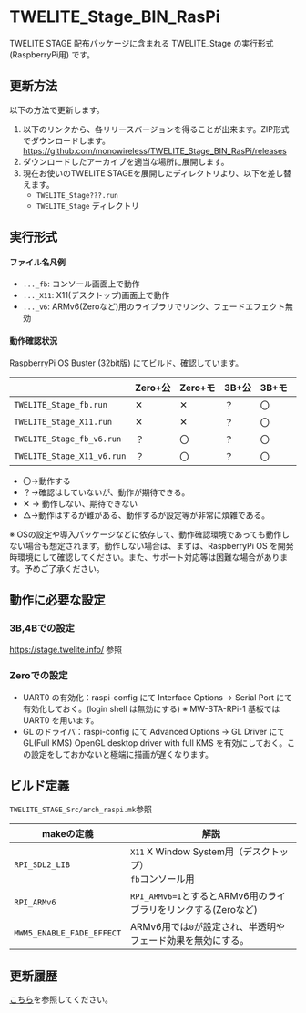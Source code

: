# TWELITE_Stage_BIN_RasPi

TWELITE STAGE 配布パッケージに含まれる TWELITE_Stage の実行形式 (RaspberryPi用) です。



## 更新方法

以下の方法で更新します。

1. 以下のリンクから、各リリースバージョンを得ることが出来ます。ZIP形式でダウンロードします。
   https://github.com/monowireless/TWELITE_Stage_BIN_RasPi/releases
2. ダウンロードしたアーカイブを適当な場所に展開します。
3. 現在お使いのTWELITE STAGEを展開したディレクトリより、以下を差し替えます。
   - `TWELITE_Stage???.run`
   - `TWELITE_Stage` ディレクトリ



## 実行形式

#### ファイル名凡例

* `..._fb`: コンソール画面上で動作
* `..._X11`: X11(デスクトップ)画面上で動作
* `..._v6`: ARMv6(Zeroなど)用のライブラリでリンク、フェードエフェクト無効



####  動作確認状況

RaspberryPi OS Buster (32bit版) にてビルド、確認しています。

|                            | Zero+公 | Zero+モ | 3B+公 | 3B+モ | 4B+公 | 4B+モ |
| -------------------------- | ------- | ------- | ----- | ----- | ----- | ----- |
| `TWELITE_Stage_fb.run`     | ✕       | ✕       | ？    | 〇    | ✕     | △     |
| `TWELITE_Stage_X11.run`    | ✕       | ✕       | ？    | 〇    | ？    | 〇    |
| `TWELITE_Stage_fb_v6.run`  | ？      | 〇      | ？    | 〇    | ✕     | △     |
| `TWELITE_Stage_X11_v6.run` | ？      | 〇      | ？    | 〇    | ？    | 〇    |

* 〇→動作する
* ？→確認はしていないが、動作が期待できる。
* ✕ → 動作しない、期待できない
* △→動作はするが難がある、動作するが設定等が非常に煩雑である。



※ OSの設定や導入パッケージなどに依存して、動作確認環境であっても動作しない場合も想定されます。動作しない場合は、まずは、RaspberryPi OS を開発時環境にして確認してください。また、サポート対応等は困難な場合があります。予めご了承ください。



## 動作に必要な設定

### 3B,4Bでの設定

https://stage.twelite.info/ 参照



### Zeroでの設定

* UART0 の有効化：raspi-config にて Interface Options -> Serial Port にて有効化しておく。(login shell は無効にする)
  ※ MW-STA-RPi-1 基板では UART0 を用います。
* GL のドライバ：raspi-config にて Advanced Options -> GL Driver にて GL(Full KMS) OpenGL desktop driver with full KMS を有効にしておく。この設定をしておかないと極端に描画が遅くなります。



## ビルド定義

`TWELITE_STAGE_Src/arch_raspi.mk`参照



| makeの定義                | 解説                                                         |
| ------------------------- | ------------------------------------------------------------ |
| `RPI_SDL2_LIB`            | `X11` X Window System用（デスクトップ）<br />`fb`コンソール用 |
| `RPI_ARMv6`               | `RPI_ARMv6=1`とするとARMv6用のライブラリをリンクする(Zeroなど) |
| `MWM5_ENABLE_FADE_EFFECT` | ARMv6用では`0`が設定され、半透明やフェード効果を無効にする。 |



## 更新履歴

[こちら](ReleaseNotes.md)を参照してください。